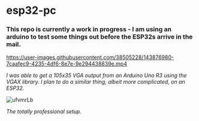 # esp32-pc

### This repo is currently a work in progress - I am using an arduino to test some things out before the ESP32s arrive in the mail.

https://user-images.githubusercontent.com/38505228/143876980-7caafec9-4235-4df6-8e7e-9e294438839e.mp4

*I was able to get a 105x35 VGA output from an Arduino Uno R3 using the VGAX library. I plan to do a similar thing, albeit more complicated, on an ESP32.*

![ufvmrLb](https://user-images.githubusercontent.com/38505228/143796834-9cc93245-0a8d-4251-9db7-b937ecbacc37.jpg)

*The totally professional setup.*
